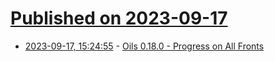 # [Published on 2023-09-17](index.md)

* [2023-09-17, 15:24:55](https://lobste.rs/s/hbzhdu/oils_0_18_0_progress_on_all_fronts) - [Oils 0.18.0 - Progress on All Fronts](https://www.oilshell.org/blog/2023/09/release-0.18.0.html)
